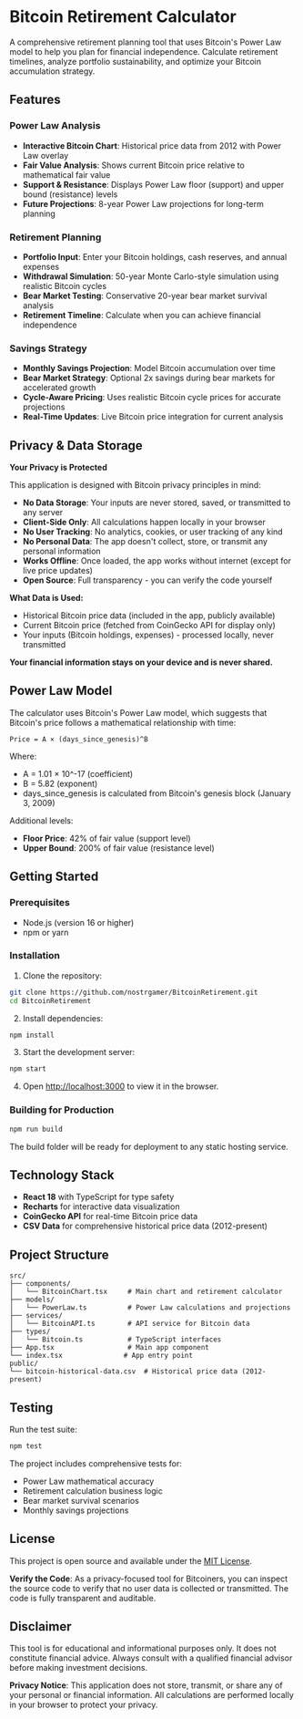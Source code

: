 # Bitcoin Retirement Calculator

A comprehensive retirement planning tool that uses Bitcoin's Power Law model to help you plan for financial independence. Calculate retirement timelines, analyze portfolio sustainability, and optimize your Bitcoin accumulation strategy.

## Features

### Power Law Analysis
- **Interactive Bitcoin Chart**: Historical price data from 2012 with Power Law overlay
- **Fair Value Analysis**: Shows current Bitcoin price relative to mathematical fair value
- **Support & Resistance**: Displays Power Law floor (support) and upper bound (resistance) levels
- **Future Projections**: 8-year Power Law projections for long-term planning

### Retirement Planning
- **Portfolio Input**: Enter your Bitcoin holdings, cash reserves, and annual expenses
- **Withdrawal Simulation**: 50-year Monte Carlo-style simulation using realistic Bitcoin cycles
- **Bear Market Testing**: Conservative 20-year bear market survival analysis
- **Retirement Timeline**: Calculate when you can achieve financial independence

### Savings Strategy
- **Monthly Savings Projection**: Model Bitcoin accumulation over time
- **Bear Market Strategy**: Optional 2x savings during bear markets for accelerated growth
- **Cycle-Aware Pricing**: Uses realistic Bitcoin cycle prices for accurate projections
- **Real-Time Updates**: Live Bitcoin price integration for current analysis

## Privacy & Data Storage

**Your Privacy is Protected**

This application is designed with Bitcoin privacy principles in mind:

- **No Data Storage**: Your inputs are never stored, saved, or transmitted to any server
- **Client-Side Only**: All calculations happen locally in your browser
- **No User Tracking**: No analytics, cookies, or user tracking of any kind
- **No Personal Data**: The app doesn't collect, store, or transmit any personal information
- **Works Offline**: Once loaded, the app works without internet (except for live price updates)
- **Open Source**: Full transparency - you can verify the code yourself

**What Data is Used:**
- Historical Bitcoin price data (included in the app, publicly available)
- Current Bitcoin price (fetched from CoinGecko API for display only)
- Your inputs (Bitcoin holdings, expenses) - processed locally, never transmitted

**Your financial information stays on your device and is never shared.**

## Power Law Model

The calculator uses Bitcoin's Power Law model, which suggests that Bitcoin's price follows a mathematical relationship with time:

```
Price = A × (days_since_genesis)^B
```

Where:
- A = 1.01 × 10^-17 (coefficient)
- B = 5.82 (exponent)
- days_since_genesis is calculated from Bitcoin's genesis block (January 3, 2009)

Additional levels:
- **Floor Price**: 42% of fair value (support level)
- **Upper Bound**: 200% of fair value (resistance level)

## Getting Started

### Prerequisites

- Node.js (version 16 or higher)
- npm or yarn

### Installation

1. Clone the repository:
```bash
git clone https://github.com/nostrgamer/BitcoinRetirement.git
cd BitcoinRetirement
```

2. Install dependencies:
```bash
npm install
```

3. Start the development server:
```bash
npm start
```

4. Open [http://localhost:3000](http://localhost:3000) to view it in the browser.

### Building for Production

```bash
npm run build
```

The build folder will be ready for deployment to any static hosting service.

## Technology Stack

- **React 18** with TypeScript for type safety
- **Recharts** for interactive data visualization
- **CoinGecko API** for real-time Bitcoin price data
- **CSV Data** for comprehensive historical price data (2012-present)

## Project Structure

```
src/
├── components/
│   └── BitcoinChart.tsx     # Main chart and retirement calculator
├── models/
│   └── PowerLaw.ts          # Power Law calculations and projections
├── services/
│   └── BitcoinAPI.ts        # API service for Bitcoin data
├── types/
│   └── Bitcoin.ts           # TypeScript interfaces
├── App.tsx                  # Main app component
└── index.tsx               # App entry point
public/
└── bitcoin-historical-data.csv  # Historical price data (2012-present)
```

## Testing

Run the test suite:
```bash
npm test
```

The project includes comprehensive tests for:
- Power Law mathematical accuracy
- Retirement calculation business logic
- Bear market survival scenarios
- Monthly savings projections

## License

This project is open source and available under the [MIT License](LICENSE).

**Verify the Code**: As a privacy-focused tool for Bitcoiners, you can inspect the source code to verify that no user data is collected or transmitted. The code is fully transparent and auditable.

## Disclaimer

This tool is for educational and informational purposes only. It does not constitute financial advice. Always consult with a qualified financial advisor before making investment decisions.

**Privacy Notice**: This application does not store, transmit, or share any of your personal or financial information. All calculations are performed locally in your browser to protect your privacy. 